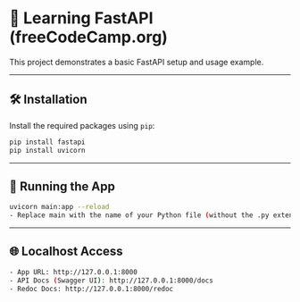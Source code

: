 # 📘 Learning FastAPI (freeCodeCamp.org)

This project demonstrates a basic FastAPI setup and usage example.

---

## 🛠️ Installation

Install the required packages using `pip`:

```bash
pip install fastapi
pip install uvicorn
```

---


## 🚀 Running the App

```bash
uvicorn main:app --reload
- Replace main with the name of your Python file (without the .py extension) if different.
```


---

## 🌐 Localhost Access

```bash
- App URL: http://127.0.0.1:8000
- API Docs (Swagger UI): http://127.0.0.1:8000/docs
- Redoc Docs: http://127.0.0.1:8000/redoc


```


